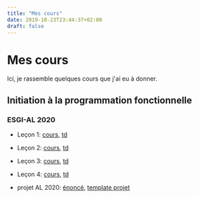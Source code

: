 ```yaml
---
title: "Mes cours"
date: 2019-10-23T23:44:37+02:00
draft: false
---
```


# Mes cours

Ici, je rassemble quelques cours que j'ai eu à donner.

## Initiation à la programmation fonctionnelle

### ESGI-AL 2020

- Leçon 1: [cours](/courses/fp-intro/lesson-1/course), [td](/courses/fp-intro/lesson-1/tutorial)

- Leçon 2: [cours](/courses/fp-intro/lesson-2/course), [td](/courses/fp-intro/lesson-2/tutorial)

- Leçon 3: [cours](/courses/fp-intro/lesson-3/course), [td](/courses/fp-intro/lesson-3/tutorial)

- Leçon 4: [cours](/courses/fp-intro/lesson-4/course), [td](/courses/fp-intro/lesson-4/tutorial)

- projet AL 2020: [énoncé](/courses/fp-intro/exams/projet), [template projet](/courses/fp-intro/exams/projet/projet.zip)